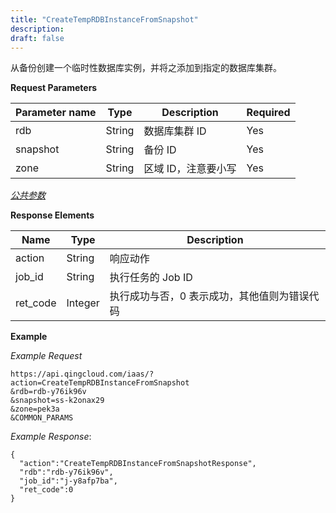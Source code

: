 ```yaml
---
title: "CreateTempRDBInstanceFromSnapshot"
description: 
draft: false
---
```




从备份创建一个临时性数据库实例，并将之添加到指定的数据库集群。

**Request Parameters**

| Parameter name | Type | Description | Required |
| --- | --- | --- | --- |
| rdb | String | 数据库集群 ID | Yes |
| snapshot | String | 备份 ID | Yes |
| zone | String | 区域 ID，注意要小写 | Yes |

[_公共参数_](../../../parameters)

**Response Elements**

| Name | Type | Description |
| --- | --- | --- |
| action | String | 响应动作 |
| job_id | String | 执行任务的 Job ID |
| ret_code | Integer | 执行成功与否，0 表示成功，其他值则为错误代码 |

**Example**

_Example Request_

```
https://api.qingcloud.com/iaas/?action=CreateTempRDBInstanceFromSnapshot
&rdb=rdb-y76ik96v
&snapshot=ss-k2onax29
&zone=pek3a
&COMMON_PARAMS
```

_Example Response_:

```
{
  "action":"CreateTempRDBInstanceFromSnapshotResponse",
  "rdb":"rdb-y76ik96v",
  "job_id":"j-y8afp7ba",
  "ret_code":0
}
```
